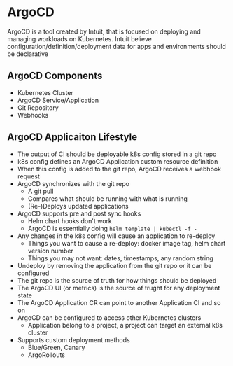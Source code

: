 # ArgoCD
ArgoCD is a tool created by Intuit, that is focused on deploying and managing workloads on Kubernetes. Intuit believe configuration/definition/deployment data for apps and environments should be declarative

## ArgoCD Components
- Kubernetes Cluster
- ArgoCD Service/Application
- Git Repository
- Webhooks

## ArgoCD Applicaiton Lifestyle
- The output of CI should be deployable k8s config stored in a git repo
- k8s config defines an ArgoCD Application custom resource definition
- When this config is added to the git repo, ArgoCD receives a webhook request
- ArgoCD synchronizes with the git repo
    - A git pull
    - Compares what should be running with what is running
    - (Re-)Deploys updated applications
- ArgoCD supports pre and post sync hooks
    - Helm chart hooks don't work
    - ArgoCD is essentially doing ```helm template | kubectl -f -```
- Any changes in the k8s config will cause an application to re-deploy
    - Things you want to cause a re-deploy: docker image tag, helm chart version number
    - Things you may not want: dates, timestamps, any random string
- Undeploy by removing the application from the git repo or it can be configured
- The git repo is the source of truth for how things should be deployed
- The ArgoCD UI (or metrics) is the source of trught for any deployment state
- The ArgoCD Application CR can point to another Application CI and so on
- ArgoCD can be configured to access other Kubernetes clusters
    - Application belong to a project, a project can target an external k8s cluster
- Supports custom deployment methods
    - Blue/Green, Canary
    - ArgoRollouts